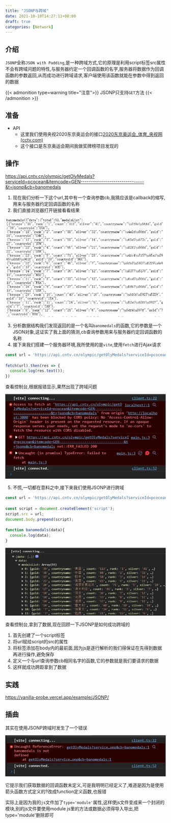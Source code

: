 ```yaml
---
title: "JSONP与跨域"
date: 2021-10-10T14:27:11+08:00
draft: true
categories: [Network]
---
```


## 介绍

`JSONP`全称`JSON with Padding`,是一种跨域方式,它的原理是利用script标签src属性不会有跨域问题的特性,与服务器约定一个回调函数的名字,服务器将数据作为回调函数的参数返回,从而成功进行跨域请求,客户端使用该函数就能在参数中得到返回的数据

{{< admonition type=warning title="注意">}}
JSONP只支持`GET`方法
{{< /admonition >}}

## 准备

+ API  
  + 这里我们使用央视2020东京奥运会的接口[2020东京奥运会_体育_央视网(cctv.com)](https://2020.cctv.com/)
  + 这个接口是东京奥运会期间我做奖牌榜项目发现的

## 操作

https://api.cntv.cn/olympic/getOlyMedals?serviceId=pcocean&itemcode=GEN-------------------------------&t=jsonp&cb=banomedals

1. 现在我们分析一下这个url,其中有一个查询参数cb,我猜应该是callback的缩写,用来与服务器约定回调函数的名称
2. 我们直接浏览器打开链接看看结果

![urlres](./urlres.webp)

3. 分析数据结构我们发现返回的是一个名叫`banomedals`的函数,它的参数是一个JSON对象,这证实了我上面的猜测,cb查询参数用来与服务器约定回调函数的名称
4. 接下来我们搭建一个服务器环境,我所使用的是`vite`,使用`fetch`进行Ajax请求

```javascript
const url = 'https://api.cntv.cn/olympic/getOlyMedals?serviceId=pcocean&itemcode=GEN-------------------------------&t=jsonp&cb=banomedals';

fetch(url).then(res => {
  console.log(res.text());
})
```

查看控制台,根据报错显示,果然出现了跨域问题

![cowran](./cowran.webp)

5. 不慌,一切都在意料之中,接下来我们使用JSONP进行跨域

```javascript
const url = 'https://api.cntv.cn/olympic/getOlyMedals?serviceId=pcocean&itemcode=GEN-------------------------------&t=jsonp&cb=banomedals';

const script = document.createElement('script');
script.src = url;
document.body.prepend(script);

function banomedals(data){
  console.log(data);
}
```

![data](./data.webp)

查看控制台,拿到了数据,现在回顾一下JSONP是如何成功跨域的

1. 首先创建了一个script标签
2. 将url赋给script的src的属性
3. 将标签添加在body内的最前面,因为js是逐行解析的我们得保证在先得到数据再进行操作,避免保存
4. 定义一个与url查询参数cb相同名字的函数,它的参数就是我们要请求的数据
5. 这样就成功跨距拿到了数据

## 实践

https://vanilla-probe.vercel.app/example/JSONP/

## 插曲

其实在使用JSONP跨域时发生了一个错误

![esmwran](./esmwran.webp)

它提示我们获取数据的回调函数未定义,可是我明明已经定义了,难道是因为是使用箭头函数方式定义的?改成function定义函数,也报错

实际上是因为我的`js`文件加了`type='module'`属性,这样使js文件变成来一个封闭的模块,别的js文件要使用module js里的方法或数据必须得导入导出,把type='module'删除即可
